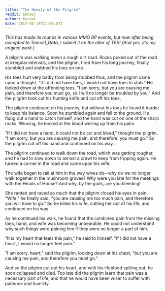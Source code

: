 ```yaml
---
title: "The Homily of the Pilgrim"
reddit: 6b69uj
author: Kevaar
date: 2017-05-14T21:06:57Z
---
```


*This has made its rounds in various MMO RP events, but now after being accepted to Tamriel_Data, I submit it on the altar of TES! (And yes, it's my original work.)*

A pilgrim was walking down a rough dirt road. Rocks poked out of the road at irregular intervals, and the pilgrim, tired from his long journey, finally stumbled and stubbed his toes on one.

His toes hurt very badly from being stubbed thus, and the pilgrim came upon a thought. "If I did not have toes, I would not have toes to stub." He looked down at the offending toes. "I am sorry, but you are causing me pain, and therefore you must go, so I will no longer be troubled by you." And the pilgrim took out his hunting knife and cut off his toes.

The pilgrim continued on his journey, but without his toes he found it harder to keep his balance. Soon he stumbled again and fell to the ground. He flung out a hand to catch himself, and the hand was cut on one of the sharp rocks. Wincing, he looked at the blood welling up from his palm.

"If I did not have a hand, it could not be cut and bleed," thought the pilgrim. "I am sorry, but you are causing me pain, and therefore, you must go." So the pilgrim cut off his hand and continued on his way.

The pilgrim continued to walk down the road, which was getting rougher, and he had to slow down to almost a crawl to keep from tripping again. He turned a corner in the road and came upon his wife.

The wife began to rail at him in the way wives do--why do we no longer walk together in the mushroom groves? Why were you late for the meetings with the Heads of House? And why, by the gods, are you bleeding!

She ranted and raved so much that the pilgrim closed his eyes in pain. "Wife," he finally said, "you are causing me too much pain, and therefore you will have to go." So he killed his wife, cutting her out of his life, and continued on his way.

As he continued his walk, he found that the combined pain from the missing toes, hand, and wife was becoming unbearable. He could not understand why such things were paining him if they were no longer a part of him.

"It is my heart that feels this pain," he said to himself. "If I did not have a heart, I would no longer feel pain."

"I am sorry, heart," said the pilgrim, looking down at his chest, "but you are causing me pain, and therefore you must go."

And so the pilgrim cut out his heart, and with his lifeblood spilling out, he soon collapsed and died. Too late did the pilgrim learn that pain was a necessary part of life, and that he would have been wiser to suffer with patience and humility.
